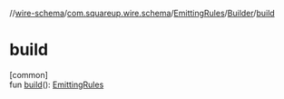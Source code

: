 //[wire-schema](../../../../index.md)/[com.squareup.wire.schema](../../index.md)/[EmittingRules](../index.md)/[Builder](index.md)/[build](build.md)

# build

[common]\
fun [build](build.md)(): [EmittingRules](../index.md)
